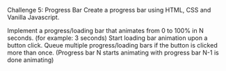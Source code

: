 Challenge 5: Progress Bar
Create a progress bar using HTML, CSS and Vanilla Javascript.

Implement a progress/loading bar that animates from 0 to 100% in N seconds. (for example: 3 seconds)
Start loading bar animation upon a button click.
Queue multiple progress/loading bars if the button is clicked more than once.
(Progress bar N starts animating with progress bar N-1 is done animating)
